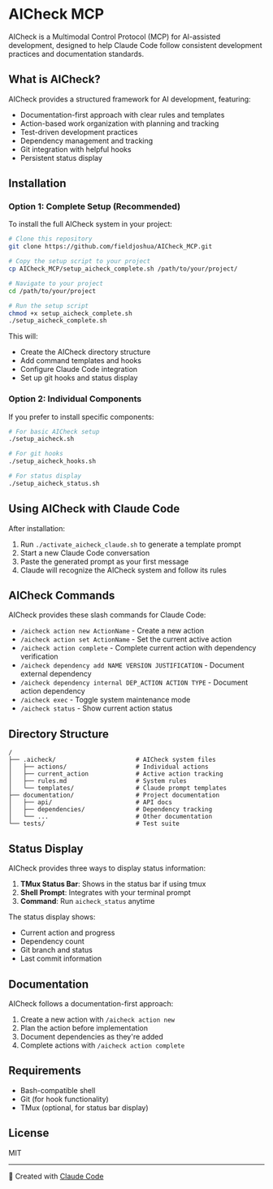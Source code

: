 # AICheck MCP 

AICheck is a Multimodal Control Protocol (MCP) for AI-assisted development, designed to help Claude Code follow consistent development practices and documentation standards.

## What is AICheck?

AICheck provides a structured framework for AI development, featuring:

- Documentation-first approach with clear rules and templates
- Action-based work organization with planning and tracking
- Test-driven development practices
- Dependency management and tracking
- Git integration with helpful hooks
- Persistent status display

## Installation

### Option 1: Complete Setup (Recommended)

To install the full AICheck system in your project:

```bash
# Clone this repository
git clone https://github.com/fieldjoshua/AICheck_MCP.git

# Copy the setup script to your project
cp AICheck_MCP/setup_aicheck_complete.sh /path/to/your/project/

# Navigate to your project
cd /path/to/your/project

# Run the setup script
chmod +x setup_aicheck_complete.sh
./setup_aicheck_complete.sh
```

This will:
- Create the AICheck directory structure
- Add command templates and hooks
- Configure Claude Code integration
- Set up git hooks and status display

### Option 2: Individual Components

If you prefer to install specific components:

```bash
# For basic AICheck setup
./setup_aicheck.sh

# For git hooks
./setup_aicheck_hooks.sh

# For status display
./setup_aicheck_status.sh
```

## Using AICheck with Claude Code

After installation:

1. Run `./activate_aicheck_claude.sh` to generate a template prompt
2. Start a new Claude Code conversation
3. Paste the generated prompt as your first message
4. Claude will recognize the AICheck system and follow its rules

## AICheck Commands

AICheck provides these slash commands for Claude Code:

- `/aicheck action new ActionName` - Create a new action
- `/aicheck action set ActionName` - Set the current active action  
- `/aicheck action complete` - Complete current action with dependency verification
- `/aicheck dependency add NAME VERSION JUSTIFICATION` - Document external dependency
- `/aicheck dependency internal DEP_ACTION ACTION TYPE` - Document action dependency
- `/aicheck exec` - Toggle system maintenance mode
- `/aicheck status` - Show current action status

## Directory Structure

```
/
├── .aicheck/                      # AICheck system files
│   ├── actions/                   # Individual actions
│   ├── current_action             # Active action tracking
│   ├── rules.md                   # System rules
│   └── templates/                 # Claude prompt templates
├── documentation/                 # Project documentation
│   ├── api/                       # API docs
│   ├── dependencies/              # Dependency tracking
│   └── ...                        # Other documentation
└── tests/                         # Test suite
```

## Status Display

AICheck provides three ways to display status information:

1. **TMux Status Bar**: Shows in the status bar if using tmux
2. **Shell Prompt**: Integrates with your terminal prompt
3. **Command**: Run `aicheck_status` anytime

The status display shows:
- Current action and progress
- Dependency count
- Git branch and status
- Last commit information

## Documentation

AICheck follows a documentation-first approach:
1. Create a new action with `/aicheck action new`
2. Plan the action before implementation
3. Document dependencies as they're added
4. Complete actions with `/aicheck action complete`

## Requirements

- Bash-compatible shell
- Git (for hook functionality)
- TMux (optional, for status bar display)

## License

MIT

---

🤖 Created with [Claude Code](https://claude.ai/code)